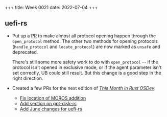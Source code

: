 +++
title: Week 0021
date: 2022-07-04
+++

## uefi-rs

* Put up a [PR](https://github.com/rust-osdev/uefi-rs/pull/460) to make
  almost all protocol opening happen through the `open_protocol`
  method. The other two methods for opening protocols (`handle_protocol`
  and `locate_protocol`) are now marked as `unsafe` and deprecated.

  There's still some more safety work to do with `open_protocol` -- if
  the protocol isn't opened in exclusive mode, or if the agent parameter
  isn't set correctly, UB could still result. But this change is a good
  step in the right direction.

* Created a few PRs for the next edition of [_This Month in Rust
  OSDev_](https://github.com/rust-osdev/homepage/pull/104):
  * [Fix location of MOROS addition](https://github.com/rust-osdev/homepage/pull/107)
  * [Add section on gpt-disk-rs](https://github.com/rust-osdev/homepage/pull/108)
  * [Add June changes for uefi-rs](https://github.com/rust-osdev/homepage/pull/109)
